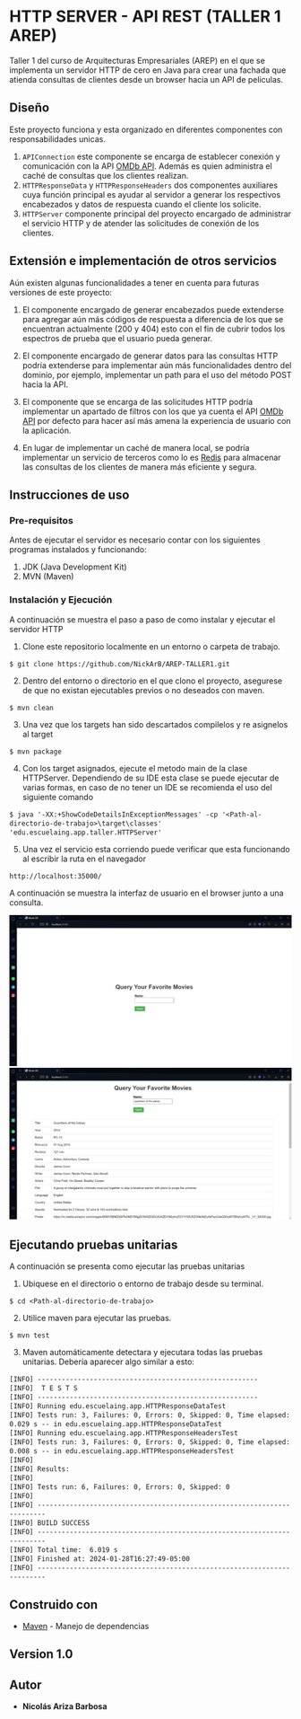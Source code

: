 # HTTP SERVER - API REST (TALLER 1 AREP)

Taller 1 del curso de Arquitecturas Empresariales (AREP) en el que se implementa un servidor HTTP de cero en Java para crear una fachada que atienda consultas de clientes desde un browser hacia un API de peliculas.

## Diseño
Este proyecto funciona y esta organizado en diferentes componentes con responsabilidades unicas.

1. `APIConnection` este componente se encarga de establecer conexión y comunicación con la API [OMDb API](https://www.omdbapi.com). Además es quien administra el caché de consultas que los clientes realizan.
2. `HTTPResponseData` y `HTTPResponseHeaders` dos componentes auxiliares cuya función principal es ayudar al servidor a generar los respectivos encabezados y datos de respuesta cuando el cliente los solicite.
3. `HTTPServer` componente principal del proyecto encargado de administrar el servicio HTTP y de atender las solicitudes de conexión de los clientes.

## Extensión e implementación de otros servicios

Aún existen algunas funcionalidades a tener en cuenta para futuras versiones de este proyecto:

1. El componente encargado de generar encabezados puede extenderse para agregar aún más códigos de respuesta a diferencia de los que se encuentran actualmente (200 y 404) esto con el fin de cubrir todos los espectros de prueba que el usuario pueda generar.

2. El componente encargado de generar datos para las consultas HTTP podría extenderse para implementar aún más funcionalidades dentro del dominio, por ejemplo, implementar un path para el uso del método POST hacia la API.

3. El componente que se encarga de las solicitudes HTTP podría implementar un apartado de filtros con los que ya cuenta el API [OMDb API](https://www.omdbapi.com) por defecto para hacer así más amena la experiencia de usuario con la aplicación.

4. En lugar de implementar un caché de manera local, se podría implementar un servicio de terceros como lo es [Redis](https://redis.io) para almacenar las consultas de los clientes de manera más eficiente y segura.



## Instrucciones de uso

### Pre-requisitos

Antes de ejecutar el servidor es necesario contar con los siguientes programas instalados y funcionando:

1. JDK (Java Development Kit)
2. MVN (Maven)

### Instalación y Ejecución

A continuación se muestra el paso a paso de como instalar y ejecutar el servidor HTTP

1. Clone este repositorio localmente en un entorno o carpeta de trabajo.

```
$ git clone https://github.com/NickArB/AREP-TALLER1.git
```

2. Dentro del entorno o directorio en el que clono el proyecto, asegurese de que no existan ejecutables previos o no deseados con maven.

```
$ mvn clean
```
3. Una vez que los targets han sido descartados compilelos y re asignelos al target
```
$ mvn package
```
4. Con los target asignados, ejecute el metodo main de la clase HTTPServer. Dependiendo de su IDE esta clase se puede ejecutar de varias formas, en caso de no tener un IDE se recomienda el uso del siguiente comando
```
$ java '-XX:+ShowCodeDetailsInExceptionMessages' -cp '<Path-al-directorio-de-trabajo>\target\classes' 'edu.escuelaing.app.taller.HTTPServer'
```
5. Una vez el servicio esta corriendo puede verificar que esta funcionando al escribir la ruta en el navegador
```
http://localhost:35000/
```
A continuación se muestra la interfaz de usuario en el browser junto a una consulta.

![Alt text](images\sample1.png)
![Alt text](images\sample2.png)


## Ejecutando pruebas unitarias

A continuación se presenta como ejecutar las pruebas unitarias
1. Ubiquese en el directorio o entorno de trabajo desde su terminal.
```
$ cd <Path-al-directorio-de-trabajo>
```
2. Utilice maven para ejecutar las pruebas.
```
$ mvn test
```
3. Maven automáticamente detectara y ejecutara todas las pruebas unitarias. Debería aparecer algo similar a esto:
```
[INFO] -------------------------------------------------------
[INFO]  T E S T S
[INFO] -------------------------------------------------------
[INFO] Running edu.escuelaing.app.HTTPResponseDataTest
[INFO] Tests run: 3, Failures: 0, Errors: 0, Skipped: 0, Time elapsed: 0.029 s -- in edu.escuelaing.app.HTTPResponseDataTest
[INFO] Running edu.escuelaing.app.HTTPResponseHeadersTest
[INFO] Tests run: 3, Failures: 0, Errors: 0, Skipped: 0, Time elapsed: 0.008 s -- in edu.escuelaing.app.HTTPResponseHeadersTest
[INFO]
[INFO] Results:
[INFO]
[INFO] Tests run: 6, Failures: 0, Errors: 0, Skipped: 0
[INFO]
[INFO] ------------------------------------------------------------------------
[INFO] BUILD SUCCESS
[INFO] ------------------------------------------------------------------------
[INFO] Total time:  6.019 s
[INFO] Finished at: 2024-01-28T16:27:49-05:00
[INFO] ------------------------------------------------------------------------
``` 

## Construido con

* [Maven](https://maven.apache.org/) - Manejo de dependencias

## Version 1.0

## Autor

* **Nicolás Ariza Barbosa**

<!-- javadoc -d doc -sourcepath src/main/java -subpackages edu.escuelaing.app.taller -->